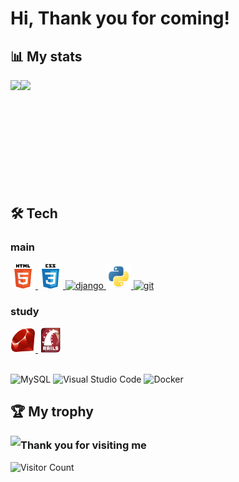 # Hi, Thank you for coming!

## 📊 My stats
<a href="https://github.com/shi0n0">
  <img align="left" height="170px" src="https://github-readme-stats.vercel.app/api?username=shi0n0&count_private=true&show_icons=true&theme=dark" />
</a>

<a href="https://github.com/shi0n0">
  <img align="left" height="170px" src="https://github-readme-stats.vercel.app/api/top-langs/?username=shi0n0&layout=compact&theme=dark" />
</a>

<br clear="left"/>

## 🛠 Tech

<div>
  <span>
    <h3>main</h3>
    <a href="https://www.w3.org/html/" target="_blank" rel="noreferrer">
      <img src="https://raw.githubusercontent.com/devicons/devicon/master/icons/html5/html5-original-wordmark.svg" alt="html5" width="40" height="40"/>
    </a>
    <a href="https://www.w3schools.com/css/" target="_blank" rel="noreferrer">
      <img src="https://raw.githubusercontent.com/devicons/devicon/master/icons/css3/css3-original-wordmark.svg" alt="css3" width="40" height="40"/>
    </a>
    <a href="https://www.djangoproject.com/" target="_blank" rel="noreferrer">
      <img src="https://cdn.worldvectorlogo.com/logos/django.svg" alt="django" width="40" height="40"/>
    </a>
    <a href="https://www.python.org" target="_blank" rel="noreferrer">
      <img src="https://raw.githubusercontent.com/devicons/devicon/master/icons/python/python-original.svg" alt="python" width="40" height="40"/>
    </a>
    <a href="https://git-scm.com/" target="_blank" rel="noreferrer">
      <img src="https://www.vectorlogo.zone/logos/git-scm/git-scm-icon.svg" alt="git" width="40" height="40"/>
    </a>
  </span>

  <span>
    <h3>study</h3>
    <a href="https://www.ruby-lang.org/en/" target="_blank" rel="noreferrer">
      <img src="https://raw.githubusercontent.com/devicons/devicon/master/icons/ruby/ruby-original.svg" alt="ruby" width="40" height="40"/>
    </a>
    <a href="https://rubyonrails.org" target="_blank" rel="noreferrer">
      <img src="https://raw.githubusercontent.com/devicons/devicon/master/icons/rails/rails-original-wordmark.svg" alt="rails" width="40" height="40"/>
    </a>
  </span>
</div>

<br/>

![MySQL](https://img.shields.io/badge/-MySQL-4479A1?style=flat-square&logo=mysql&logoColor=white)
![Visual Studio Code](https://img.shields.io/badge/-Visual%20Studio%20Code-007ACC.svg?logo=visual-studio-code&style=flat")
![Docker](https://img.shields.io/badge/-Docker-2496ED?style=flat-square&logo=docker&logoColor=white)

## 🏆 My trophy
<a href="https://github.com/anuraghazra/github-readme-stats">
  <img align="left" src="https://github-profile-trophy.vercel.app/?username=shi0n0&theme=onedark" />
</a>

### Thank you for visiting me
![Visitor Count](https://profile-counter.glitch.me/shi0n0/count.svg)

